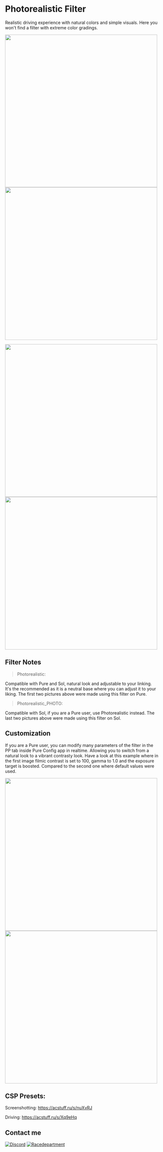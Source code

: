 # Photorealistic Filter
Realistic driving experience with natural colors and simple visuals. Here you won't find a filter with extreme color gradings.

<p float="left">
  <img src="https://user-images.githubusercontent.com/48220543/205511145-0ad09429-cf6b-42a5-b1a6-41994f9b678e.png" width="500" />
  <img src="https://user-images.githubusercontent.com/48220543/205511111-ad77f95b-9535-462f-9c84-9de44cea1a0d.png" width="500" /> 
</p>
<p float="left">
  <img src="https://user-images.githubusercontent.com/90503800/138021047-a7375215-b2ec-47ed-b3c7-414fa487c470.jpg" width="500" />
  <img src="https://user-images.githubusercontent.com/90503800/138021050-15df9dc5-9a0a-428a-9283-28e8e606f2fd.jpg" width="500" /> 
</p>

## Filter Notes
> Photorealistic:

Compatible with Pure and Sol, natural look and adjustable to your linking. It's the recommended as it is a neutral base where you can adjust it to your liking. The first two pictures above were made using this filter on Pure.
 
> Photorealistic_PHOTO:

Compatible with Sol, if you are a Pure user, use Photorealistic instead. The last two pictures above were made using this filter on Sol.

## Customization
If you are a Pure user, you can modify many parameters of the filter in the PP tab inside Pure Config app in realtime. Allowing you to switch from a natural look to a vibrant contrasty look. Have a look at this example where in the first image filmic contrast is set to 100, gamma to 1.0 and the exposure target is boosted. Compared to the second one where default values were used.
<p float="left">
  <img src="https://user-images.githubusercontent.com/48220543/205511116-06a4b308-1804-4c00-8d7f-cbfa34607ba3.png" width="500" />
  <img src="https://user-images.githubusercontent.com/48220543/205511118-b9ad4eed-939f-47e1-8007-cf6e64035bcf.png" width="500" /> 
</p>


## CSP Presets:

Screenshotting: https://acstuff.ru/s/nuXvRJ

Driving: https://acstuff.ru/s/Xq9eHq

## Contact me
[![Discord](https://img.shields.io/badge/Discord-5865F2?style=for-the-badge&logo=Discord&logoColor=white)][discord-url] [![Racedepartment](https://img.shields.io/badge/Racedepartment-C64940?style=for-the-badge&logo=data%3Aimage%2Fpng%3Bbase64%2CiVBORw0KGgoAAAANSUhEUgAAACAAAAAgCAMAAABEpIrGAAAA%2FFBMVEUAAAD%2F%2F%2F%2F%2F%2F%2F%2F%2F%2F%2F%2F%2F%2F%2F%2F%2F%2F%2F%2F%2F%2F%2F%2F%2F%2F%2F%2F%2F%2F%2F%2F%2F%2F%2F%2F%2F%2F%2F%2F%2F%2F%2F%2F%2F%2F%2F%2F%2F%2F%2F%2F%2F%2F%2F%2F%2F%2F%2F%2F%2F%2F%2F%2F%2F%2F%2F%2F%2F%2F%2F%2F%2F%2F%2F%2F%2F%2F%2F%2F%2F%2F%2F%2F%2F%2F%2F%2F%2F%2F%2F%2F%2F%2F%2F%2F%2F%2F%2F%2F%2F%2F%2F%2F%2F%2F%2F%2F%2F%2F%2F%2F%2F%2F%2F%2F%2F%2F%2F%2F%2F%2F%2F%2F%2F%2F%2F%2F%2F%2F%2F%2F%2F%2F%2F%2F%2F%2F%2F%2F%2F%2F%2F%2F%2F%2F%2F%2F%2F%2F%2F%2F%2F%2F%2F%2F%2F%2F%2F%2F%2F%2F%2F%2F%2F%2F%2F%2F%2F%2F%2F%2F%2F%2F%2F%2F%2F%2F%2F%2F%2F%2F%2F%2F%2F%2F%2F%2F%2F%2F%2F%2F%2F%2F%2F%2F%2F%2F%2F%2F%2F%2F%2F%2F%2F%2F%2F%2F%2F%2F%2F%2F%2F%2F%2F%2F%2F%2F%2F%2F%2F%2F%2F%2F%2F%2F%2F%2F%2F%2F%2F%2F%2F%2F%2F%2F%2F%2F%2F%2F%2F%2F%2F%2F%2F%2F%2F%2F%2F%2F%2F%2F%2F%2F%2F%2F%2F%2F%2F%2F%2F%2F%2F%2F%2F%2F%2F%2F%2F%2F%2F%2F%2F%2F%2F%2F%2F%2F%2F%2F%2F%2F%2F%2F%2F%2F%2F%2F%2F%2F%2F%2F%2F%2F%2F%2F%2F%2F%2F%2F%2F%2F%2F%2F%2F%2F%2F%2F%2F%2F%2F%2F%2F%2F%2F%2F%2F%2F%2F%2F%2F%2F%2F%2F%2F%2F%2F%2F%2F%2F%2F9Y9aUVAAAAU3RSTlMAAQoMDhIUFRofJCkqLC0yMzU2Nzk8PT5DRkdMUVNXWFpbXmFjZGVmZ2xvcXp9foKDhIWNl5mao6aoqquts7S2uL6%2FwcLDzNXW2ODh5Ofp6%2FT1%2FmVSpjQAAAEvSURBVHjahJOFcgMhEEA37lp3j7u7uyf8%2F7%2BU3TmbAtOX3B2wDwf4l%2BZCYFp%2BsAgLJuOQdyoFjeO3WtBo2knI1f%2FSXmnGDA0pnuyRjCEocXTIyIGaGgrnAEAgGrm6f3p5%2Ffj8%2BkmlksnkWwiIBg1UOotDGgU7jdUrCkgdjXcahVxgJTS2PDFSCGePNs4TCPibaGR4KokJELEdtFHcKQRYaUJMIWSwvMATCUzQgcEVDSw0NgyJAECZfy%2Bw0NqLMitd%2FSTM5cIcN%2FoGUxWpsPECZ4LJoCH46gQdhJ0PhSpPjUETDHx7NNZ2TA8ZuxYEuD2jMcGkfdkCUYA3cz99AU3oRTVcwMmTkZbeiw313aT0o0xgA%2Bp7hslzWCawIvW9oebcv8Oas2RAgkJgr9gyEAMAFuCq64XVrb4AAAAASUVORK5CYII%3D)][racedepartment-url]

[discord-url]: https://discord.gg/Fq3MuQcAp9
[racedepartment-url]: https://www.racedepartment.com/members/javiretwo.392188/
